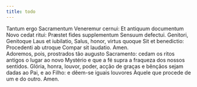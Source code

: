 ```yaml
---
title: todo
---
```

<div class="container-fluid">
<div class="row">
<div class="dropcap text-justify">
Tantum ergo Sacramentum
Veneremur cernui:
Et antiquum documentum
Novo cedat ritui:
Præstet fides supplementum
Sensuum defectui.
Genitori, Genitoque
Laus et iubilatio,
Salus, honor, virtus quoque
Sit et benedictio:
Procedenti ab utroque
Compar sit laudatio.
Amen.
</div>
<div class="dropcap text-justify">
Adoremos, pois, prostrados tão augusto Sacramento: cedam os ritos antigos o lugar ao novo Mystério e que a fé supra a fraqueza dos nossos sentidos. Glória, honra, louvor, poder, acção de graças e bênçãos sejam dadas ao Pai, e ao Filho: e dêem-se iguais louvores Àquele que procede de um e do outro. Amen.
</div>
</div>
</div>